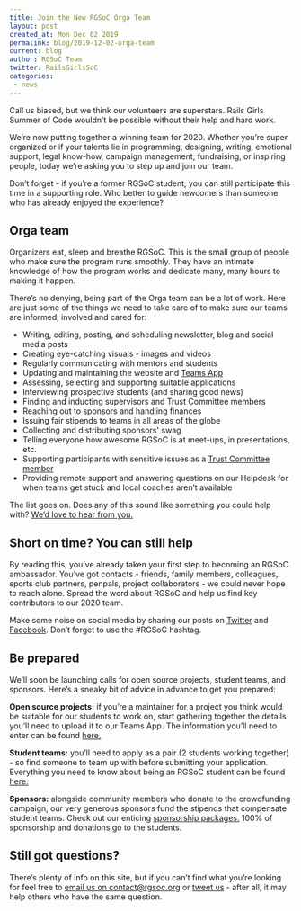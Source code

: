 ```yaml
---
title: Join the New RGSoC Orga Team
layout: post
created_at: Mon Dec 02 2019
permalink: blog/2019-12-02-orga-team
current: blog
author: RGSoC Team
twitter: RailsGirlsSoC
categories:
 - news
---
```


Call us biased, but we think our volunteers are superstars. Rails Girls Summer of Code wouldn’t be possible without their help and hard work.

We’re now putting together a winning team for 2020. Whether you’re super organized or if your talents lie in programming, designing, writing, emotional support, legal know-how, campaign management, fundraising, or inspiring people, today we’re asking you to step up and join our team.

Don’t forget - if you’re a former RGSoC student, you can still participate this time in a supporting role. Who better to guide newcomers than someone who has already enjoyed the experience?

## Orga team

Organizers eat, sleep and breathe RGSoC. This is the small group of people who make sure the program runs smoothly.  They have an intimate knowledge of how the program works and dedicate many, many hours to making it happen.

There’s no denying, being part of the Orga team can be a lot of work.  Here are just some of the things we need to take care of to make sure our teams are informed, involved and cared for:
* Writing, editing, posting, and scheduling newsletter, blog and social media posts
* Creating eye-catching visuals - images and videos
* Regularly communicating with mentors and students
* Updating and maintaining the website and [Teams App](https://teams.railsgirlssummerofcode.org/)
* Assessing, selecting and supporting suitable applications
* Interviewing prospective students (and sharing good news)
* Finding and inducting supervisors and Trust Committee members
* Reaching out to sponsors and handling finances
* Issuing fair stipends to teams in all areas of the globe
* Collecting and distributing sponsors' swag
* Telling everyone how awesome RGSoC is at meet-ups, in presentations, etc.
* Supporting participants with sensitive issues as a [Trust Committee member](https://railsgirlssummerofcode.org/about/code-of-conduct/#contact)
* Providing remote support and answering questions on our Helpdesk for when teams get stuck and local coaches aren’t available

The list goes on. Does any of this sound like something you could help with? [We’d love to hear from you.](mailto:contact@rgsoc.org)

## Short on time? You can still help

By reading this, you’ve already taken your first step to becoming an RGSoC ambassador. You’ve got contacts - friends, family members, colleagues, sports club partners, penpals, project collaborators - we could never hope to reach alone. Spread the word about RGSoC and help us find key contributors to our 2020 team.

Make some noise on social media by sharing our posts on [Twitter](https://twitter.com/RailsGirlsSoC) and [Facebook](https://www.facebook.com/Rails-Girls-Summer-of-Code-620914904656191/). Don’t forget to use the #RGSoC hashtag.

## Be prepared

We’ll soon be launching calls for open source projects, student teams, and sponsors. Here’s a sneaky bit of advice in advance to get you prepared:

**Open source projects:** if you’re a maintainer for a project you think would be suitable for our students to work on, start gathering together the details you’ll need to upload it to our Teams App. The information you’ll need to enter can be found [here.](https://railsgirlssummerofcode.org/guide/projects/)

**Student teams:** you’ll need to apply as a pair (2 students working together) - so find someone to team up with before submitting your application. Everything you need to know about being an RGSoC student can be found [here.](https://railsgirlssummerofcode.org/students/)

**Sponsors:** alongside community members who donate to the crowdfunding campaign, our very generous sponsors fund the stipends that compensate student teams. Check out our enticing [sponsorship packages.](https://railsgirlssummerofcode.org/sponsors/packages/) 100% of sponsorship and donations go to the students.

## Still got questions?

There’s plenty of info on this site, but if you can’t find what you’re looking for feel free to [email us on contact@rgsoc.org](mailto:contact@rgsoc.org) or [tweet us](https://twitter.com/RailsGirlsSoC) - after all, it may help others who have the same question.
